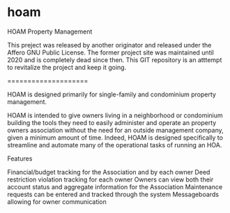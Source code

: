 # hoam
HOAM Property Management

This preject was released by another originator and released under the Affero GNU Public License. The former project site was maintained until 2020 and is completely dead since then.  This GIT repository is an atttempt to revitalize the project and keep it going.

====================

HOAM is designed primarily for single-family and condominium property management.

HOAM is intended to give owners living in a neighborhood or condominium building the tools they need to easily administer and operate an property owners association without the need for an outside management company, given a minimum amount of time. Indeed, HOAM is designed specifically to streamline and automate many of the operational tasks of running an HOA.

Features

Financial/budget tracking for the Association and by each owner
Deed restriction violation tracking for each owner
Owners can view both their account status and aggregate information for the Association
Maintenance requests can be entered and tracked through the system
Messageboards allowing for owner communication
